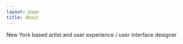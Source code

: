 ```yaml
---
layout: page
title: About
---
```


New York based artist and user experience / user interface designer
